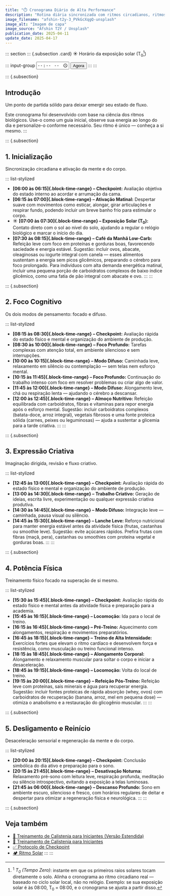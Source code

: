 ```yaml
---
title: "⏱️ Cronograma Diário de Alta Performance"
description: "Rotina diária sincronizada com ritmos circadianos, ritmos ultradianos e checkpoints estratégicos."
image_filename: "afshin-t2y-3_PVkGcXqgQ-unsplash"
image_alt: "Imagem de capa"
image_source: "Afshin T2Y / Unsplash"
publication_date: 2025-04-11
update_date: 2025-04-17
---
```

::: section
::: {.subsection .card}
<label for="start-time">☀️ Horário da exposição solar (T<sub>0</sub>[^1])</label>

[^1]: <sup>1</sup> _T<sub>0</sub> (Tempo Zero)_: instante em que os primeiros raios solares tocam diretamente o solo. Alinha o cronograma ao ritmo circadiano real — baseado no ciclo solar local, não no relógio. Exemplo: se sua exposição solar é às 08:00, T<sub>0</sub> = 08:00, e o cronograma se ajusta a partir disso.

::: input-group
<input type="time" id="start-time" />
<button id="now-btn">Agora</button>
:::
:::

::: {.subsection}
<hgroup>
## Introdução
<p class="subheading">Um ponto de partida sólido para deixar emergir seu estado de fluxo.</p>
</hgroup>

Este cronograma foi desenvolvido com base na ciência dos ritmos biológicos. Use-o como um guia inicial, observe sua energia ao longo do dia e personalize-o conforme necessário. Seu ritmo é único — conheça a si mesmo.
:::

::: {.subsection}
<hgroup>
## 1. Inicialização
<p class="subheading">Sincronização circadiana e ativação da mente e do corpo.</p>
</hgroup>

::: list-stylized
* **[06:00 às 06:15]{.block-time-range} – Checkpoint:** Avaliação objetiva do estado interno ao acordar e arrumação da cama.
* **[06:15 às 07:00]{.block-time-range} – Ativação Matinal:** Despertar suave com movimentos como esticar, alongar, girar articulações e respirar fundo, podendo incluir um breve banho frio para estimular o corpo.
* ☀️ **[07:00 às 07:30]{.block-time-range} – Exposição Solar (T<sub>0</sub>):** Contato direto com o sol ao nível do solo, ajudando a regular o relógio biológico e marcar o início do dia.
* **[07:30 às 08:15]{.block-time-range} – Café da Manhã Low-Carb:** Refeição leve com foco em proteínas e gorduras boas, favorecendo saciedade e energia estável. Sugestão: incluir ovos, abacate, oleaginosas ou iogurte integral com canela — esses alimentos sustentam a energia sem picos glicêmicos, preparando o cérebro para foco prolongado. Para indivíduos com alta demanda energética matinal, incluir uma pequena porção de carboidratos complexos de baixo índice glicêmico, como uma fatia de pão integral com abacate e ovo.
:::
:::

::: {.subsection}
<hgroup>
## 2. Foco Cognitivo
<p class="subheading">Os dois modos de pensamento: focado e difuso.</p>
</hgroup>

::: list-stylized
* **[08:15 às 08:30]{.block-time-range} – Checkpoint:** Avaliação rápida do estado físico e mental e organização do ambiente de produção.
* **[08:30 às 10:00]{.block-time-range} – Foco Profundo:** Tarefas complexas com atenção total, em ambiente silencioso e sem interrupções.
* **[10:00 às 10:15]{.block-time-range} – Modo Difuso:** Caminhada leve, relaxamento em silêncio ou contemplação — sem telas nem esforço mental.
* **[10:15 às 11:45]{.block-time-range} – Foco Profundo:** Continuação do trabalho intenso com foco em resolver problemas ou criar algo de valor.
* **[11:45 às 12:00]{.block-time-range} – Modo Difuso:** Alongamento leve, chá ou respiração lenta — ajudando o cérebro a descansar.
* **[12:00 às 12:45]{.block-time-range} – Almoço Nutritivo:** Refeição equilibrada com carboidratos, fibras e vitaminas para repor energia após o esforço mental. Sugestão: incluir carboidratos complexos (batata-doce, arroz integral), vegetais fibrosos e uma fonte proteica sólida (carnes, peixes ou leguminosas) — ajuda a sustentar a glicemia para a tarde criativa.
:::
:::

::: {.subsection}
<hgroup>
## 3. Expressão Criativa
<p class="subheading">Imaginação dirigida, revisão e fluxo criativo.</p>
</hgroup>

::: list-stylized
* **[12:45 às 13:00]{.block-time-range} – Checkpoint:** Avaliação rápida do estado físico e mental e organização do ambiente de produção.
* **[13:00 às 14:30]{.block-time-range} – Trabalho Criativo:** Geração de ideias, escrita livre, experimentação ou qualquer expressão criativa produtiva.
* **[14:30 às 14:45]{.block-time-range} – Modo Difuso:** Integração leve — caminhada, pausa visual ou silêncio.
* **[14:45 às 15:30]{.block-time-range} – Lanche Leve:** Reforço nutricional para manter energia estável antes da atividade física (frutas, castanhas ou smoothie leve). Sugestão: evite açúcares rápidos. Prefira frutas com fibras (maçã, pera), castanhas ou smoothies com proteína vegetal e gorduras boas.
:::
:::

::: {.subsection}
<hgroup>
## 4. Potência Física
<p class="subheading">Treinamento físico focado na superação de si mesmo.</p>
</hgroup>

::: list-stylized
* **[15:30 às 15:45]{.block-time-range} – Checkpoint:** Avaliação rápida do estado físico e mental antes da atividade física e preparação para a academia.
* **[15:45 às 16:15]{.block-time-range} – Locomoção:** Ida para o local de treino.
* **[16:15 às 16:45]{.block-time-range} – Pré-Treino:** Aquecimento com alongamentos, respiração e movimentos preparatórios.
* **[16:45 às 18:15]{.block-time-range} – Treino de Alta Intensidade:** Exercícios fortes que elevam o ritmo cardíaco e desenvolvem força e resistência, como musculação ou treino funcional intenso.
* **[18:15 às 18:45]{.block-time-range} – Alongamento Corporal:** Alongamento e relaxamento muscular para soltar o corpo e iniciar a desaceleração.
* **[18:45 às 19:15]{.block-time-range} – Locomoção:** Volta do local de treino.
* **[19:15 às 20:00]{.block-time-range} – Refeição Pós-Treino:** Refeição leve com proteínas, sais minerais e água para recuperar energia. Sugestão: incluir fontes proteicas de rápida absorção (whey, ovos) com carboidratos de recuperação (banana, arroz, mel em pequena dose) — otimiza o anabolismo e a restauração do glicogênio muscular.
:::
:::

::: {.subsection}
<hgroup>
## 5. Desligamento e Reinício
<p class="subheading">Desaceleração sensorial e regeneração da mente e do corpo.</p>
</hgroup>

::: list-stylized
* **[20:00 às 20:15]{.block-time-range} – Checkpoint:** Conclusão simbólica do dia ativo e preparação para o sono.
* **[20:15 às 21:45]{.block-time-range} – Desativação Noturna:** Relaxamento pré-sono com leitura leve, respiração profunda, meditação ou silêncio introspectivo, evitando a exposição a telas luminosas.
* **[21:45 às 06:00]{.block-time-range} – Descanso Profundo:** Sono em ambiente escuro, silencioso e fresco, com horários regulares de deitar e despertar para otimizar a regeneração física e neurológica.
:::
:::

::: {.subsection}
## Veja também

* [💪 Treinamento de Calistenia para Iniciantes (Versão Estendida)](/calisthenics-training-for-beginners-versao-estendida/)
* [🤸 Treinamento de Calistenia para Iniciantes](/calisthenics-training-for-beginners/)
* [✅ Protocolo de Checkpoint](/checkpoint-protocol/)
* [🏕️ Ritmo Solar](/solar-rhythm/)
:::
:::
